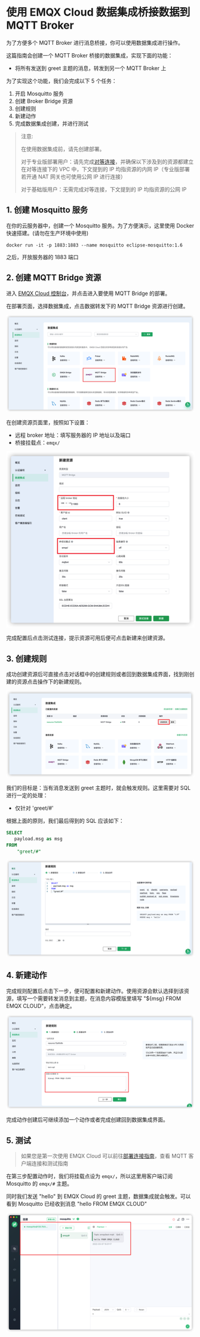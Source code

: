 # 使用 EMQX Cloud 数据集成桥接数据到 MQTT Broker

为了方便多个 MQTT Broker 进行消息桥接，你可以使用数据集成进行操作。

这篇指南会创建一个 MQTT Broker 桥接的数据集成，实现下面的功能：

- 将所有发送到 greet 主题的消息，转发到另一个 MQTT Broker 上



为了实现这个功能，我们会完成以下 5 个任务：

1. 开启 Mosquitto 服务
2. 创建 Broker Bridge 资源
3. 创建规则
4. 新建动作
5. 完成数据集成创建，并进行测试

>注意:
>
>在使用数据集成前，请先创建部署。
>
>对于专业版部署用户：请先完成[对等连接](../deployments/vpc_peering.md)，并确保以下涉及到的资源都建立在对等连接下的 VPC 中，下文提到的 IP 均指资源的内网 IP（专业版部署若开通 NAT 网关也可使用公网 IP 进行连接）
>
>对于基础版用户：无需完成对等连接，下文提到的 IP 均指资源的公网 IP


## 1. 创建 Mosquitto 服务

在你的云服务器中，创建一个 Mosquitto 服务。为了方便演示，这里使用 Docker 快速搭建。(请勿在生产环境中使用)

```shell
docker run -it -p 1883:1883 --name mosquitto eclipse-mosquitto:1.6
```

之后，开放服务器的 1883 端口

## 2. 创建 MQTT Bridge 资源

进入 [EMQX Cloud 控制台](https://cloud.emqx.com/console/)，并点击进入要使用 MQTT Bridge 的部署。

在部署页面，选择数据集成，点击数据转发下的 MQTT Bridge 资源进行创建。

![数据集成页](./_assets/data_integrations_mqtt_bridge.png)

在创建资源页面里，按照如下设置：
- 远程 broker 地址：填写服务器的 IP 地址以及端口
- 桥接挂载点：`emqx/`

![资源创建页](./_assets/create_mqtt_bridge_resource.png)

完成配置后点击测试连接，提示资源可用后便可点击新建来创建资源。

## 3. 创建规则

成功创建资源后可直接点击对话框中的创建规则或者回到数据集成界面，找到刚创建的资源点击操作下的新建规则。

![规则创建1](./_assets/mqtt_bridge_create_rule_1.png)

我们的目标是：当有消息发送到 greet 主题时，就会触发规则。这里需要对 SQL 进行一定的处理：
* 仅针对 'greet/#'

根据上面的原则，我们最后得到的 SQL 应该如下：

```sql
SELECT
   payload.msg as msg
FROM
    "greet/#"
```

![规则创建2](./_assets/mqtt_bridge_create_rule_2.png)

## 4. 新建动作

完成规则配置后点击下一步，便可配置和新建动作。使用资源会默认选择到该资源，填写一个需要转发消息到主题，在消息内容模版里填写 "${msg} FROM EMQX CLOUD"，点击确定。

![规则创建3](./_assets/mqtt_bridge_create_rule_3.png)

完成动作创建后可继续添加一个动作或者完成创建回到数据集成界面。

## 5. 测试

>如果您是第一次使用 EMQX Cloud 可以前往[部署连接指南](../connect_to_deployments/overview.md)，查看 MQTT 客户端连接和测试指南

在第三步配置动作时，我们将挂载点设为 `emqx/`，所以这里用客户端订阅 Mosquitto 的 `emqx/#` 主题。

同时我们发送 "hello" 到 EMQX Cloud 的 greet 主题，数据集成就会触发。可以看到 Mosquitto 已经收到消息 "hello FROM EMQX CLOUD"

![收到转发的消息](./_assets/mqtt_bridge_test.png)
